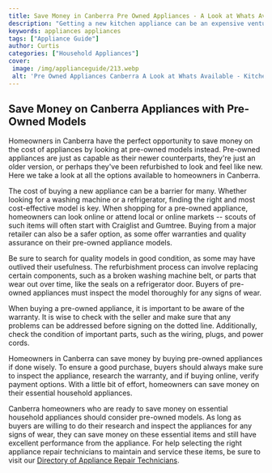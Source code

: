 ```yaml
---
title: Save Money in Canberra Pre Owned Appliances - A Look at Whats Available
description: "Getting a new kitchen appliance can be an expensive venture-- but there are always ways to save money when you know where to look Discover the variety of pre-owned appliances that are available in Canberra and start saving up those coins"
keywords: appliances appliances
tags: ["Appliance Guide"]
author: Curtis
categories: ["Household Appliances"]
cover: 
 image: /img/applianceguide/213.webp
 alt: 'Pre Owned Appliances Canberra A Look at Whats Available - Kitchen appliances such as refrigerators ovens and blenders for sale in the pre owned market of Canberra'
---
```

## Save Money on Canberra Appliances with Pre-Owned Models

Homeowners in Canberra have the perfect opportunity to save money on the cost of appliances by looking at pre-owned models instead. Pre-owned appliances are just as capable as their newer counterparts, they're just an older version, or perhaps they've been refurbished to look and feel like new. Here we take a look at all the options available to homeowners in Canberra.

The cost of buying a new appliance can be a barrier for many. Whether looking for a washing machine or a refrigerator, finding the right and most cost-effective model is key. When shopping for a pre-owned appliance, homeowners can look online or attend local or online markets -- scouts of such items will often start with Craiglist and Gumtree. Buying from a major retailer can also be a safer option, as some offer warranties and quality assurance on their pre-owned appliance models. 

Be sure to search for quality models in good condition, as some may have outlived their usefulness. The refurbishment process can involve replacing certain components, such as a broken washing machine belt, or parts that wear out over time, like the seals on a refrigerator door. Buyers of pre-owned appliances must inspect the model thoroughly for any signs of wear. 

When buying a pre-owned appliance, it is important to be aware of the warranty. It is wise to check with the seller and make sure that any problems can be addressed before signing on the dotted line. Additionally, check the condition of important parts, such as the wiring, plugs, and power cords. 

Homeowners in Canberra can save money by buying pre-owned appliances if done wisely. To ensure a good purchase, buyers should always make sure to inspect the appliance, research the warranty, and if buying online, verify payment options. With a little bit of effort, homeowners can save money on their essential household appliances.

Canberra homeowners who are ready to save money on essential household appliances should consider pre-owned models. As long as buyers are willing to do their research and inspect the appliances for any signs of wear, they can save money on these essential items and still have excellent performance from the appliance. For help selecting the right appliance repair technicians to maintain and service these items, be sure to visit our [Directory of Appliance Repair Technicians](./pages/appliance-repair-technicians).
